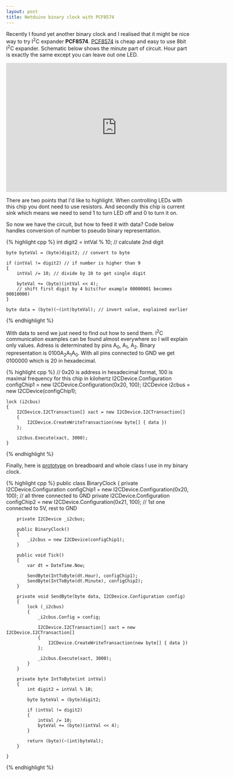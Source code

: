 ```yaml
---
layout: post
title: Netduino binary clock with PCF8574
---
```


Recently I found yet another binary clock and I realised that it might be nice way to try I<sup>2</sup>C expander **PCF8574**. [PCF8574][1] is cheap and easy to use 8bit I<sup>2</sup>C expander. Schematic below shows the minute part of circuit. Hour part is exactly the same except you can leave out one LED.

<iframe width="600" height="350" frameborder="0" src="http://c.circuitbee.com/build/r/schematic-embed.html?id=0000000192"></iframe>

There are two points that I'd like to highlight. When controlling LEDs with this chip you dont need to use resistors. And secondly this chip is current sink which means we need to send 1 to turn LED off and 0 to turn it on.

So now we have the circuit, but how to feed it with data? Code below handles conversion of number to pseudo binary representation.

{% highlight cpp %}
    int digit2 = intVal % 10; // calculate 2nd digit

    byte byteVal = (byte)digit2; // convert to byte

    if (intVal != digit2) // if number is higher than 9
    {
        intVal /= 10; // divide by 10 to get single digit

        byteVal += (byte)(intVal << 4);
        // shift first digit by 4 bits(for example 00000001 becomes 00010000)
    }

    byte data = (byte)(~(int)byteVal); // invert value, explained earlier
{% endhighlight %}

With data to send we just need to find out how to send them. I<sup>2</sup>C communication examples can be found almost everywhere so I will explain only values. Adress is determinated by pins A<sub>0</sub>, A<sub>1</sub>, A<sub>2</sub>. Binary representation is 0100A<sub>2</sub>A<sub>1</sub>A<sub>0</sub>. With all pins connected to GND we get 0100000 which is 20 in hexadecimal.

{% highlight cpp %}
    // 0x20 is address in hexadecimal format, 100 is maximal frequency for this chip in kilohertz
    I2CDevice.Configuration configChip1 = new I2CDevice.Configuration(0x20, 100);
    I2CDevice i2cbus = new I2CDevice(configChip1);

    lock (i2cbus)
    {
        I2CDevice.I2CTransaction[] xact = new I2CDevice.I2CTransaction[]
        {                  
            I2CDevice.CreateWriteTransaction(new byte[] { data })
        };

        i2cbus.Execute(xact, 3000);
    }
{% endhighlight %}

Finally, here is [prototype][2] on breadboard and whole class I use in my binary clock.

{% highlight cpp %}
    public class BinaryClock
    {
        private I2CDevice.Configuration configChip1 = new I2CDevice.Configuration(0x20, 100);
        // all three connected to GND
        private I2CDevice.Configuration configChip2 = new I2CDevice.Configuration(0x21, 100);
        // 1st one connected to 5V, rest to GND

        private I2CDevice _i2cbus;

        public BinaryClock()
        {
            _i2cbus = new I2CDevice(configChip1);
        }

        public void Tick()
        {
            var dt = DateTime.Now;

            SendByte(IntToByte(dt.Hour), configChip1);
            SendByte(IntToByte(dt.Minute), configChip2);
        }

        private void SendByte(byte data, I2CDevice.Configuration config)
        {
            lock (_i2cbus)
            {
                _i2cbus.Config = config;

                I2CDevice.I2CTransaction[] xact = new I2CDevice.I2CTransaction[]
                {                  
                    I2CDevice.CreateWriteTransaction(new byte[] { data })
                };

                _i2cbus.Execute(xact, 3000);
            }
        }

        private byte IntToByte(int intVal)
        {
            int digit2 = intVal % 10;

            byte byteVal = (byte)digit2;

            if (intVal != digit2)
            {
                intVal /= 10;
                byteVal += (byte)(intVal << 4);
            }

            return (byte)(~(int)byteVal);
        }

    }
{% endhighlight %}

  [1]: http://www.gme.cz/i-o-obvody-multifunkcni-periferie/pcf8574p-p433-053/ "Link to czech shop"
  [2]: /public/binary_clock.jpg
